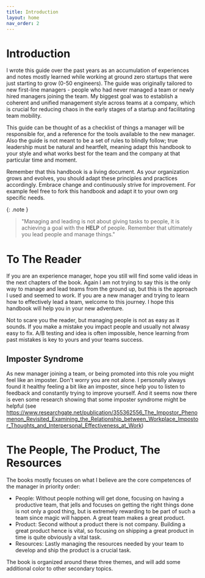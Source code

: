 ```yaml
---
title: Introduction
layout: home
nav_order: 2
---
```


# Introduction

I wrote this guide over the past years as an accumulation of experiences and notes mostly learned while working at ground zero startups that were just starting to grow (0-50 engineers). The guide was originally tailored to new first-line managers - people who had never managed a team or newly hired managers joining the team. My biggest goal was to establish a coherent and unified management style across teams at a company, which is crucial for reducing chaos in the early stages of a startup and facilitating team mobility.

This guide can be thought of as a checklist of things a manager will be responsible for, and a reference for the tools available to the new manager. Also the guide is not meant to be a set of rules to blindly follow; true leadership must be natural and heartfelt, meaning adapt this handbook to your style and what works best for the team and the company at that particular time and moment.

Remember that this handbook is a living document. As your organization grows and evolves, you should adapt these principles and practices accordingly. Embrace change and continuously strive for improvement. For example feel free to fork this handbook and adapt it to your own org specific needs.

{: .note } 
> "Managing and leading is not about giving tasks to people, it is achieving a goal with the **HELP** of people.
> Remember that ultimately you lead people and manage things."

# To The Reader

If you are an experience manager, hope you still will find some valid ideas in the next chapters of the book. Again I am not trying to say this is the only way to manage and lead teams from the ground up, but this is the approach I used and seemed to work.
If you are a new manager and trying to learn how to effectively lead a team, welcome to this journey. I hope this handbook will help you in your new adventure.

Not to scare you the reader, but managing people is not as easy as it sounds. If you make a mistake you impact people and usually not alwasy easy to fix.
A/B testing and idea is often impossible, hence learning from past mistakes is key to yours and your teams success.

## Imposter Syndrome

As new manager joining a team, or being promoted into this role you might feel like an imposter. Don't worry you are not alone.
I personally always found it healthy feeling a bit like an imposter, since help you to listen to feedback and constantly trying to improve yourself.
And it seems now there is even some research showing that some imposter syndrome might be helpful (see https://www.researchgate.net/publication/355362556_The_Impostor_Phenomenon_Revisited_Examining_the_Relationship_between_Workplace_Impostor_Thoughts_and_Interpersonal_Effectiveness_at_Work)


# The People, The Product, The Resources

The books mostly focuses on what I believe are the core competences of the manager in priority order:

* People: Without people nothing will get done, focusing on having a productive team, that jells and focuses on getting the right things done is not only a good thing, but is extremely rewarding to be part of such a team since magic will happen. A great team makes a great product.
* Product: Second without a product there is not company. Building a great product hence is vital, so focusing on shipping a great product in time is quite obviously a vital task.
* Resources: Lastly managing the resources needed by your team to develop and ship the product is a crucial task.

The book is organized around these three themes, and will add some additional color to other secondary topics.
